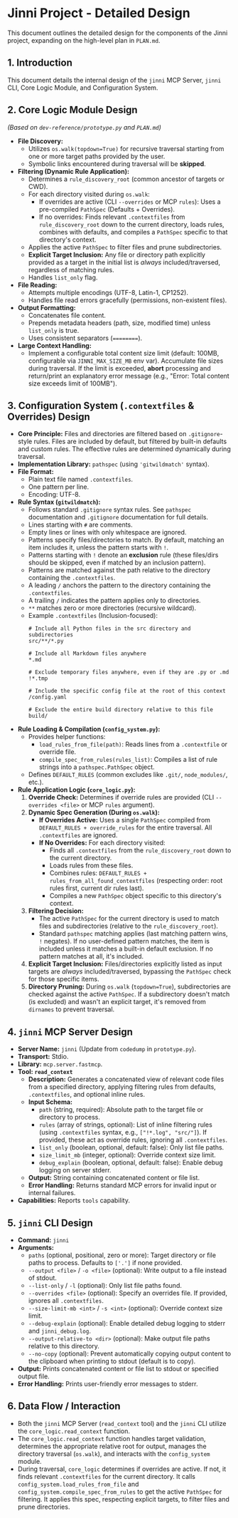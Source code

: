 # Jinni Project - Detailed Design

This document outlines the detailed design for the components of the Jinni project, expanding on the high-level plan in `PLAN.md`.

## 1. Introduction

This document details the internal design of the `jinni` MCP Server, `jinni` CLI, Core Logic Module, and Configuration System.

## 2. Core Logic Module Design

*(Based on `dev-reference/prototype.py` and `PLAN.md`)*

*   **File Discovery:**
    *   Utilizes `os.walk(topdown=True)` for recursive traversal starting from one or more target paths provided by the user.
    *   Symbolic links encountered during traversal will be **skipped**.
   *   **Filtering (Dynamic Rule Application):**
       *   Determines a `rule_discovery_root` (common ancestor of targets or CWD).
       *   For each directory visited during `os.walk`:
           *   If overrides are active (CLI `--overrides` or MCP `rules`): Uses a pre-compiled `PathSpec` (Defaults + Overrides).
           *   If no overrides: Finds relevant `.contextfiles` from `rule_discovery_root` down to the current directory, loads rules, combines with defaults, and compiles a `PathSpec` specific to that directory's context.
       *   Applies the active `PathSpec` to filter files and prune subdirectories.
       *   **Explicit Target Inclusion:** Any file or directory path explicitly provided as a target in the initial list is *always* included/traversed, regardless of matching rules.
       *   Handles `list_only` flag.
*   **File Reading:**
    *   Attempts multiple encodings (UTF-8, Latin-1, CP1252).
    *   Handles file read errors gracefully (permissions, non-existent files).
*   **Output Formatting:**
    *   Concatenates file content.
    *   Prepends metadata headers (path, size, modified time) unless `list_only` is true.
    *   Uses consistent separators (`========`).
*   **Large Context Handling:**
    *   Implement a configurable total content size limit (default: 100MB, configurable via `JINNI_MAX_SIZE_MB` env var). Accumulate file sizes during traversal. If the limit is exceeded, **abort** processing and return/print an explanatory error message (e.g., "Error: Total content size exceeds limit of 100MB").

## 3. Configuration System (`.contextfiles` & Overrides) Design

*   **Core Principle:** Files and directories are filtered based on `.gitignore`-style rules. Files are included by default, but filtered by built-in defaults and custom rules. The effective rules are determined dynamically during traversal.
*   **Implementation Library:** `pathspec` (using `'gitwildmatch'` syntax).
*   **File Format:**
    *   Plain text file named `.contextfiles`.
    *   One pattern per line.
    *   Encoding: UTF-8.
*   **Rule Syntax (`gitwildmatch`):**
    *   Follows standard `.gitignore` syntax rules. See `pathspec` documentation and `.gitignore` documentation for full details.
    *   Lines starting with `#` are comments.
    *   Empty lines or lines with only whitespace are ignored.
    *   Patterns specify files/directories to match. By default, matching an item includes it, unless the pattern starts with `!`.
    *   Patterns starting with `!` denote an **exclusion** rule (these files/dirs should be skipped, even if matched by an inclusion pattern).
    *   Patterns are matched against the path relative to the directory containing the `.contextfiles`.
    *   A leading `/` anchors the pattern to the directory containing the `.contextfiles`.
    *   A trailing `/` indicates the pattern applies only to directories.
    *   `**` matches zero or more directories (recursive wildcard).
    *   Example `.contextfiles` (Inclusion-focused):
        ```
        # Include all Python files in the src directory and subdirectories
        src/**/*.py

        # Include all Markdown files anywhere
        *.md

        # Exclude temporary files anywhere, even if they are .py or .md
        !*.tmp

        # Include the specific config file at the root of this context
        /config.yaml

        # Exclude the entire build directory relative to this file
        build/
        ```
*   **Rule Loading & Compilation (`config_system.py`):**
    *   Provides helper functions:
        *   `load_rules_from_file(path)`: Reads lines from a `.contextfile` or override file.
        *   `compile_spec_from_rules(rules_list)`: Compiles a list of rule strings into a `pathspec.PathSpec` object.
    *   Defines `DEFAULT_RULES` (common excludes like `.git/`, `node_modules/`, etc.).
*   **Rule Application Logic (`core_logic.py`):**
    1.  **Override Check:** Determines if override rules are provided (CLI `--overrides <file>` or MCP `rules` argument).
    2.  **Dynamic Spec Generation (During `os.walk`):**
        *   **If Overrides Active:** Uses a single `PathSpec` compiled from `DEFAULT_RULES + override_rules` for the entire traversal. All `.contextfiles` are ignored.
        *   **If No Overrides:** For each directory visited:
            *   Finds all `.contextfiles` from the `rule_discovery_root` down to the current directory.
            *   Loads rules from these files.
            *   Combines rules: `DEFAULT_RULES + rules_from_all_found_contextfiles` (respecting order: root rules first, current dir rules last).
            *   Compiles a new `PathSpec` object specific to this directory's context.
    3.  **Filtering Decision:**
        *   The active `PathSpec` for the current directory is used to match files and subdirectories (relative to the `rule_discovery_root`).
        *   Standard `pathspec` matching applies (last matching pattern wins, `!` negates). If no user-defined pattern matches, the item is included unless it matches a built-in default exclusion. If no pattern matches at all, it's included.
    4.  **Explicit Target Inclusion:** Files/directories explicitly listed as input targets are *always* included/traversed, bypassing the `PathSpec` check for those specific items.
    5.  **Directory Pruning:** During `os.walk` (`topdown=True`), subdirectories are checked against the active `PathSpec`. If a subdirectory doesn't match (is excluded) and wasn't an explicit target, it's removed from `dirnames` to prevent traversal.

## 4. `jinni` MCP Server Design

*   **Server Name:** `jinni` (Update from `codedump` in `prototype.py`).
*   **Transport:** Stdio.
*   **Library:** `mcp.server.fastmcp`.
*   **Tool: `read_context`**
    *   **Description:** Generates a concatenated view of relevant code files from a specified directory, applying filtering rules from defaults, `.contextfiles`, and optional inline rules.
    *   **Input Schema:**
        *   `path` (string, required): Absolute path to the target file or directory to process.
        *   `rules` (array of strings, optional): List of inline filtering rules (using `.contextfiles` syntax, e.g., `["!*.log", "src/"]`). If provided, these act as override rules, ignoring all `.contextfiles`.
        *   `list_only` (boolean, optional, default: false): Only list file paths.
        *   `size_limit_mb` (integer, optional): Override context size limit.
        *   `debug_explain` (boolean, optional, default: false): Enable debug logging on server stderr.
    *   **Output:** String containing concatenated content or file list.
    *   **Error Handling:** Returns standard MCP errors for invalid input or internal failures.
*   **Capabilities:** Reports `tools` capability.

## 5. `jinni` CLI Design

*   **Command:** `jinni`
*   **Arguments:**
    *   `paths` (optional, positional, zero or more): Target directory or file paths to process. Defaults to `['.']` if none provided.
    *   `--output <file>` / `-o <file>` (optional): Write output to a file instead of stdout.
    *   `--list-only` / `-l` (optional): Only list file paths found.
    *   `--overrides <file>` (optional): Specify an overrides file. If provided, ignores all `.contextfiles`.
    *   `--size-limit-mb <int>` / `-s <int>` (optional): Override context size limit.
    *   `--debug-explain` (optional): Enable detailed debug logging to stderr and `jinni_debug.log`.
    *   `--output-relative-to <dir>` (optional): Make output file paths relative to this directory.
    *   `--no-copy` (optional): Prevent automatically copying output content to the clipboard when printing to stdout (default is to copy).
*   **Output:** Prints concatenated content or file list to stdout or specified output file.
*   **Error Handling:** Prints user-friendly error messages to stderr.

## 6. Data Flow / Interaction

*   Both the `jinni` MCP Server (`read_context` tool) and the `jinni` CLI utilize the `core_logic.read_context` function.
*   The `core_logic.read_context` function handles target validation, determines the appropriate relative root for output, manages the directory traversal (`os.walk`), and interacts with the `config_system` module.
*   During traversal, `core_logic` determines if overrides are active. If not, it finds relevant `.contextfiles` for the current directory. It calls `config_system.load_rules_from_file` and `config_system.compile_spec_from_rules` to get the active `PathSpec` for filtering. It applies this spec, respecting explicit targets, to filter files and prune directories.